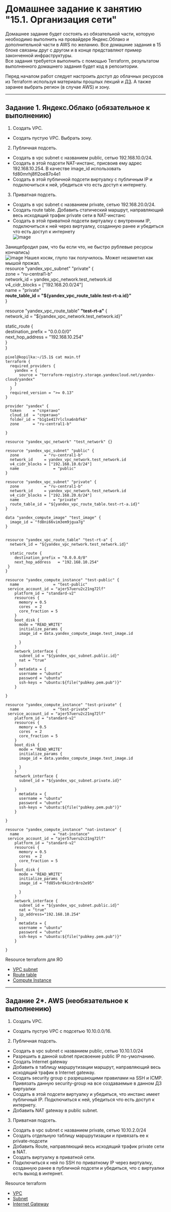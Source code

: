 # Домашнее задание к занятию "15.1. Организация сети"

Домашнее задание будет состоять из обязательной части, которую необходимо выполнить на провайдере Яндекс.Облако и дополнительной части в AWS по желанию. Все домашние задания в 15 блоке связаны друг с другом и в конце представляют пример законченной инфраструктуры.  
Все задания требуется выполнить с помощью Terraform, результатом выполненного домашнего задания будет код в репозитории. 

Перед началом работ следует настроить доступ до облачных ресурсов из Terraform используя материалы прошлых лекций и [ДЗ](https://github.com/netology-code/virt-homeworks/tree/master/07-terraform-02-syntax ). А также заранее выбрать регион (в случае AWS) и зону.

---
## Задание 1. Яндекс.Облако (обязательное к выполнению)

1. Создать VPC.
- Создать пустую VPC. Выбрать зону.
2. Публичная подсеть.
- Создать в vpc subnet с названием public, сетью 192.168.10.0/24.
- Создать в этой подсети NAT-инстанс, присвоив ему адрес 192.168.10.254. В качестве image_id использовать fd80mrhj8fl2oe87o4e1
- Создать в этой публичной подсети виртуалку с публичным IP и подключиться к ней, убедиться что есть доступ к интернету.  

3. Приватная подсеть.
- Создать в vpc subnet с названием private, сетью 192.168.20.0/24.
- Создать route table. Добавить статический маршрут, направляющий весь исходящий трафик private сети в NAT-инстанс
- Создать в этой приватной подсети виртуалку с внутренним IP, подключиться к ней через виртуалку, созданную ранее и убедиться что есть доступ к интернету  
![image](https://user-images.githubusercontent.com/30965391/160444132-709a7309-ddcc-45d4-88d9-2239bdd5216f.png)


Занищебродил рам, что бы если что, не быстро рублевые ресурсы кончались)  
![image](https://user-images.githubusercontent.com/30965391/160442928-92630704-4aec-4f6c-9662-2ec42fcf63a3.png)
Нашел косяк, глупо так получилось. Может незаметил как мышой прожал.  
resource "yandex_vpc_subnet" "private" {  
  zone           = "ru-central1-b"  
  network_id     = yandex_vpc_network.test_network.id  
  v4_cidr_blocks = ["192.168.20.0/24"]  
  name               = "private"  
**route_table_id = "${yandex_vpc_route_table.test-rt-a.id}"**  
}  
  
  
resource "yandex_vpc_route_table" **"test-rt-a"** {  
  network_id = "${yandex_vpc_network.test_network.id}"  
  
  static_route {   
    destination_prefix = "0.0.0.0/0"  
    next_hop_address   = "192.168.10.254"  
 }  
}  
  


```
pixel@kopilka:~/15.1$ cat main.tf
terraform {
  required_providers {
    yandex = {
      source = "terraform-registry.storage.yandexcloud.net/yandex-cloud/yandex"
    }
  }
  required_version = ">= 0.13"
}

provider "yandex" {
  token     = "спрятано"
  cloud_id  = "спрятано"
  folder_id = "b1g1e417rlclna6nbfk6"
  zone      = "ru-central1-b"

}

resource "yandex_vpc_network" "test_network" {}

resource "yandex_vpc_subnet" "public" {
  zone           = "ru-central1-b"
  network_id     = yandex_vpc_network.test_network.id
  v4_cidr_blocks = ["192.168.10.0/24"]
  name               = "public"
}

resource "yandex_vpc_subnet" "private" {
  zone           = "ru-central1-b"
  network_id     = yandex_vpc_network.test_network.id
  v4_cidr_blocks = ["192.168.20.0/24"]
  name               = "private"
  route_table_id = "${yandex_vpc_route_table.test-rt-a.id}"
}

data "yandex_compute_image" "test_image" {
  image_id = "fd8ni66vim3em9jgua7g"
}


resource "yandex_vpc_route_table" "test-rt-a" {
  network_id = "${yandex_vpc_network.test_network.id}"

  static_route {
    destination_prefix = "0.0.0.0/0"
    next_hop_address   = "192.168.10.254"
 }
}

resource "yandex_compute_instance" "test-public" {
  name               = "test-public"
 service_account_id = "ajer57ueru2c21ng72lf"
    platform_id = "standard-v2"
    resources {
      memory = 0.5
      cores  = 2
      core_fraction = 5
    }
    boot_disk {
      mode = "READ_WRITE"
      initialize_params {
      image_id = data.yandex_compute_image.test_image.id

      }
    }
    network_interface {
      subnet_id = "${yandex_vpc_subnet.public.id}"
      nat = "true"
    }
      metadata = {
      username = "ubuntu"
      password = "ubuntu"
      ssh-keys = "ubuntu:${file("pubkey.pem.pub")}"
    }

}

resource "yandex_compute_instance" "test-private" {
  name               = "test-private"
 service_account_id = "ajer57ueru2c21ng72lf"
    platform_id = "standard-v2"
    resources {
      memory = 0.5
      cores  = 2
      core_fraction = 5
    }
    boot_disk {
      mode = "READ_WRITE"
      initialize_params {
      image_id = data.yandex_compute_image.test_image.id

      }
    }
    network_interface {
      subnet_id = "${yandex_vpc_subnet.private.id}"

    }
      metadata = {
      username = "ubuntu"
      password = "ubuntu"
      ssh-keys = "ubuntu:${file("pubkey.pem.pub")}"
    }

}

resource "yandex_compute_instance" "nat-instance" {
  name               = "nat-instance"
 service_account_id = "ajer57ueru2c21ng72lf"
    platform_id = "standard-v2"
    resources {
      memory = 0.5
      cores  = 2
      core_fraction = 5
    }
    boot_disk {
      mode = "READ_WRITE"
      initialize_params {
      image_id = "fd85vbr6kin3r8ro2e95"

      }
    }
    network_interface {
      subnet_id = "${yandex_vpc_subnet.public.id}"
      nat = "true"
      ip_address="192.168.10.254"
    }
      metadata = {
      username = "ubuntu"
      password = "ubuntu"
      ssh-keys = "ubuntu:${file("pubkey.pem.pub")}"
    }

}

```
Resource terraform для ЯО
- [VPC subnet](https://registry.terraform.io/providers/yandex-cloud/yandex/latest/docs/resources/vpc_subnet)
- [Route table](https://registry.terraform.io/providers/yandex-cloud/yandex/latest/docs/resources/vpc_route_table)
- [Compute Instance](https://registry.terraform.io/providers/yandex-cloud/yandex/latest/docs/resources/compute_instance)
---
## Задание 2*. AWS (необязательное к выполнению)

1. Создать VPC.
- Cоздать пустую VPC с подсетью 10.10.0.0/16.
2. Публичная подсеть.
- Создать в vpc subnet с названием public, сетью 10.10.1.0/24
- Разрешить в данной subnet присвоение public IP по-умолчанию. 
- Создать Internet gateway 
- Добавить в таблицу маршрутизации маршрут, направляющий весь исходящий трафик в Internet gateway.
- Создать security group с разрешающими правилами на SSH и ICMP. Привязать данную security-group на все создаваемые в данном ДЗ виртуалки
- Создать в этой подсети виртуалку и убедиться, что инстанс имеет публичный IP. Подключиться к ней, убедиться что есть доступ к интернету.
- Добавить NAT gateway в public subnet.
3. Приватная подсеть.
- Создать в vpc subnet с названием private, сетью 10.10.2.0/24
- Создать отдельную таблицу маршрутизации и привязать ее к private-подсети
- Добавить Route, направляющий весь исходящий трафик private сети в NAT.
- Создать виртуалку в приватной сети.
- Подключиться к ней по SSH по приватному IP через виртуалку, созданную ранее в публичной подсети и убедиться, что с виртуалки есть выход в интернет.

Resource terraform
- [VPC](https://registry.terraform.io/providers/hashicorp/aws/latest/docs/resources/vpc)
- [Subnet](https://registry.terraform.io/providers/hashicorp/aws/latest/docs/resources/subnet)
- [Internet Gateway](https://registry.terraform.io/providers/hashicorp/aws/latest/docs/resources/internet_gateway)
